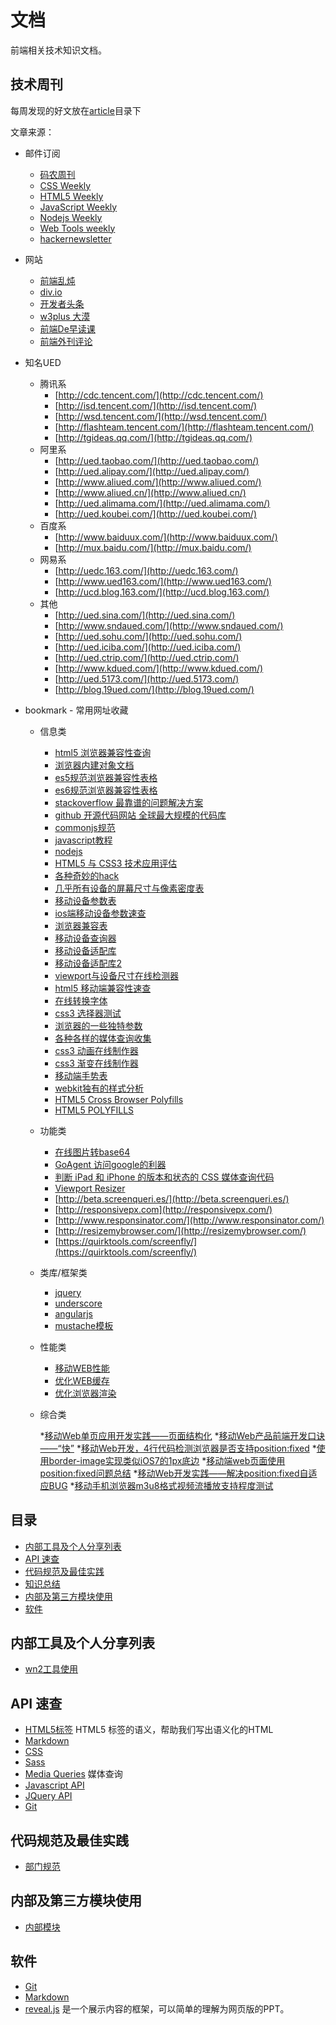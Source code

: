 # 文档

前端相关技术知识文档。


## 技术周刊

每周发现的好文放在[article](http://gitlab.woniu.com/tool/doc/tree/master/article)目录下

文章来源：

* 邮件订阅
	* [码农周刊](http://weekly.manong.io/)
	* [CSS Weekly](http://css-weekly.com/)
	* [HTML5 Weekly](http://html5weekly.com/)
	* [JavaScript Weekly](http://javascriptweekly.com/)
	* [Nodejs Weekly](http://nodeweekly.com/)
	* [Web Tools weekly](http://webtoolsweekly.com/)
	* [hackernewsletter](http://www.hackernewsletter.com/)
* 网站
	* [前端乱炖](http://www.html-js.com/)
	* [div.io](http://div.io/)
	* [开发者头条](http://toutiao.io/)
	* [w3plus 大漠](http://www.w3cplus.com/)
	* [前端De早读课](http://www.zaoduke.net/)
	* [前端外刊评论](http://zhuanlan.zhihu.com/FrontendMagazine)

* 知名UED
   
    - 腾讯系
		* [http://cdc.tencent.com/](http://cdc.tencent.com/)
		* [http://isd.tencent.com/](http://isd.tencent.com/)
		* [http://wsd.tencent.com/](http://wsd.tencent.com/)
		* [http://flashteam.tencent.com/](http://flashteam.tencent.com/)
		* [http://tgideas.qq.com/](http://tgideas.qq.com/)
    - 阿里系
		* [http://ued.taobao.com/](http://ued.taobao.com/)
		* [http://ued.alipay.com/](http://ued.alipay.com/)
		* [http://www.aliued.com/](http://www.aliued.com/)
		* [http://www.aliued.cn/](http://www.aliued.cn/)
		* [http://ued.alimama.com/](http://ued.alimama.com/)
		* [http://ued.koubei.com/](http://ued.koubei.com/)
	- 百度系
		* [http://www.baiduux.com/](http://www.baiduux.com/)
		* [http://mux.baidu.com/](http://mux.baidu.com/)
	- 网易系
		* [http://uedc.163.com/](http://uedc.163.com/)
		* [http://www.ued163.com/](http://www.ued163.com/)
		* [http://ucd.blog.163.com/](http://ucd.blog.163.com/)
	- 其他
		* [http://ued.sina.com/](http://ued.sina.com/)
		* [http://www.sndaued.com/](http://www.sndaued.com/)
		* [http://ued.sohu.com/](http://ued.sohu.com/)
		* [http://ued.iciba.com/](http://ued.iciba.com/)
		* [http://ued.ctrip.com/](http://ued.ctrip.com/)
		* [http://www.kdued.com/](http://www.kdued.com/)
		* [http://ued.5173.com/](http://ued.5173.com/)
		* [http://blog.19ued.com/](http://blog.19ued.com/)

* bookmark - 常用网址收藏

	- 信息类

		* [html5 浏览器兼容性查询](http://caniuse.com/)
		* [浏览器内建对象文档](https://developer.mozilla.org/en-US/docs/Web/JavaScript/Reference/Global_Objects)
		* [es5规范浏览器兼容性表格](http://kangax.github.io/compat-table/es5/)
		* [es6规范浏览器兼容性表格](http://kangax.github.io/compat-table/es6/)
		* [stackoverflow 最靠谱的问题解决方案](http://www.stackoverflow.com/)
		* [github 开源代码网站 全球最大规模的代码库](http://github.com/)
		* [commonjs规范](http://www.commonjs.org/)
		* [javascript教程](http://javascript.ruanyifeng.com/)
		* [nodejs](http://www.nodejs.com/)
		* [HTML5 与 CSS3 技术应用评估](http://html5please.com/)
		* [各种奇妙的hack](http://browserhacks.com/)
		* [几乎所有设备的屏幕尺寸与像素密度表](http://en.wikipedia.org/wiki/List_of_displays_by_pixel_density)
		* [移动设备参数表](http://screensiz.es/phone)
		* [ios端移动设备参数速查](http://ivomynttinen.com/blog/the-ios-design-cheat-sheet-volume-2/)
		* [浏览器兼容表](http://www.quirksmode.org/compatibility.html)
		* [移动设备查询器](https://deviceatlas.com/device-data/devices)
		* [移动设备适配库](http://51degrees.codeplex.com/)
		* [移动设备适配库2](http://detectmobilebrowsers.com/)
		* [viewport与设备尺寸在线检测器](https://deviceatlas.com/device-data/devices)
		* [html5 移动端兼容性速查](http://mobilehtml5.org/)
		* [在线转换字体](http://www.fontsquirrel.com/tools/webfont-generator)
		* [css3 选择器测试](http://tools.css3.info/selectors-test/test.html)
		* [浏览器的一些独特参数](http://www.browserscope.org/)
		* [各种各样的媒体查询收集](http://nmsdvid.com/snippets/)
		* [css3 动画在线制作器](http://ecd.tencent.com/css3/tools.html)
		* [css3 渐变在线制作器](http://www.colorzilla.com/gradient-editor/)
		* [移动端手势表](http://ww1.sinaimg.cn/bmiddle/c2c57f68jw1e4fh7dmw12j20fi2w6qe1.jpg)
		* [webkit独有的样式分析](http://ued.ctrip.com/blog/wp-content/webkitcss/)
		* [HTML5 Cross Browser Polyfills](https://github.com/Modernizr/Modernizr/wiki/HTML5-Cross-Browser-Polyfills)
		* [HTML5 POLYFILLS](http://html5polyfill.com/)

	- 功能类

		* [在线图片转base64](http://tool.css-js.com/base64.html)
		* [GoAgent 访问google的利器](http://maolihui.com/goagent-detail.html)
		* [判断 iPad 和 iPhone 的版本和状态的 CSS 媒体查询代码](http://yujiangshui.com/document/css-media-queries-for-ipads-and-iphones-chinese-version/)
		* [Viewport Resizer](http://lab.maltewassermann.com/viewport-resizer/)
		* [http://beta.screenqueri.es/](http://beta.screenqueri.es/)
		* [http://responsivepx.com](http://responsivepx.com/)
		* [http://www.responsinator.com/](http://www.responsinator.com/)
		* [http://resizemybrowser.com/](http://resizemybrowser.com/)
		* [https://quirktools.com/screenfly/](https://quirktools.com/screenfly/)

	- 类库/框架类
		* [jquery](http://jquery.com/)
		* [underscore](http://underscorejs.org/)
		* [angularjs](https://angularjs.org/)
		* [mustache模板](http://mustache.github.io/)

	- 性能类

		* [移动WEB性能](http://www.webperformancetoday.com/tag/mobile-web-performance/)
		* [优化WEB缓存](https://developers.google.com/speed/docs/best-practices/caching)
		* [优化浏览器渲染](https://developers.google.com/speed/docs/best-practices/rendering)

	- 综合类

		*[移动Web单页应用开发实践——页面结构化](https://github.com/maxzhang/maxzhang.github.com/issues/8)
		*[移动Web产品前端开发口诀——“快”](https://github.com/maxzhang/maxzhang.github.com/issues/1)
		*[移动Web开发，4行代码检测浏览器是否支持position:fixed](https://github.com/maxzhang/maxzhang.github.com/issues/7)
		*[使用border-image实现类似iOS7的1px底边](https://github.com/maxzhang/maxzhang.github.com/issues/4)
		*[移动端web页面使用position:fixed问题总结](https://github.com/maxzhang/maxzhang.github.com/issues/2)
		*[移动Web开发实践——解决position:fixed自适应BUG](https://github.com/maxzhang/maxzhang.github.com/issues/11)
		*[移动手机浏览器m3u8格式视频流播放支持程度测试](https://github.com/maxzhang/maxzhang.github.com/issues/19)

## 目录
* [内部工具及个人分享列表](#share)
* [API 速查](#cheat-sheets)
* [代码规范及最佳实践](#code-style)
* [知识总结](#knowledge)
* [内部及第三方模块使用](#demo)
* [软件](#software)



## <a name="share">内部工具及个人分享列表</a>
* [wn2工具使用](http://gitlab.woniu.com/tool/wn2)



## <a name="cheat-sheets">API 速查</a>
* [HTML5标签](http://websitesetup.org/html5-cheat-sheet/) HTML5 标签的语义，帮助我们写出语义化的HTML
* [Markdown](http://warpedvisions.org/projects/markdown-cheat-sheet)
* [CSS](http://overapi.com/css/)
* [Sass](http://aepicos.com/blog/sass-cheat-sheet/)
* [Media Queries](http://mac-blog.org.ua/css-3-media-queries-cheat-sheet/) 媒体查询
* [Javascript API](http://overapi.com/javascript/)
* [JQuery API](http://oscarotero.com/jquery/)
* [Git](http://www.git-tower.com/blog/git-cheat-sheet/)


## <a name="code-style">代码规范及最佳实践</a>

* [部门规范](http://ued.woniu.com/f2e/rule.html)


## <a name="demo">内部及第三方模块使用</a>

* [内部模块](http://ued.woniu.com/f2e/modul.html)


## <a name="software">软件</a>
* [Git](http://www.liaoxuefeng.com/wiki/0013739516305929606dd18361248578c67b8067c8c017b000)
* [Markdown](http://sspai.com/25137)
* [reveal.js](https://github.com/hakimel/reveal.js) 是一个展示内容的框架，可以简单的理解为网页版的PPT。
